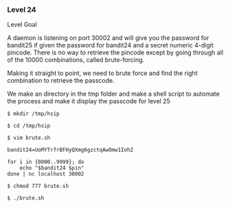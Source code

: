### Level 24

Level Goal

A daemon is listening on port 30002 and will give you the password for bandit25 if given the password for bandit24 and a secret numeric 4-digit pincode. There is no way to retrieve the pincode except by going through all of the 10000 combinations, called brute-forcing.


Making it straight to point, we need to brute force and find the right combination to retrieve the passcode.

We make an directory in the tmp folder and make a shell script to automate the process and make it display the passcode for level 25


```
$ mkdir /tmp/hsip

$ cd /tmp/hsip

$ vim brute.sh

bandit24=UoMYTrfrBFHyQXmg6gzctqAwOmw1IohZ

for i in {0000..9999}; do
    echo "$bandit24 $pin"
done | nc localhost 30002

$ chmod 777 brute.sh

$ ./brute.sh

```